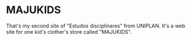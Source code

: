 # MAJUKIDS
That's my second site of "Estudos disciplinares" from UNIPLAN. It's a web site for one kid's clother's store called "MAJUKIDS".
